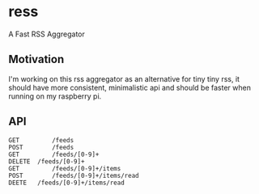 # ress
A Fast RSS Aggregator

## Motivation
I'm working on this rss aggregator as an alternative for tiny tiny rss, 
it should have more consistent, minimalistic api and should be faster
when running on my raspberry pi.

## API

```
GET 		/feeds
POST 		/feeds
GET 		/feeds/[0-9]+
DELETE 	/feeds/[0-9]+
GET 		/feeds/[0-9]+/items
POST 		/feeds/[0-9]+/items/read
DEETE 	/feeds/[0-9]+/items/read
```
